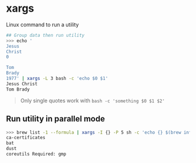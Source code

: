 # xargs
Linux command to run a utility
```bash
## Group data then run utility
>>> echo '
Jesus
Christ
0

Tom
Brady
1977' | xargs -L 3 bash -c 'echo $0 $1'
Jesus Christ
Tom Brady
```
> Only single quotes work with `bash -c 'something $0 $1 $2'`

## Run utility in parallel mode
```bash
>>> brew list -1 --formula | xargs -I {} -P 5 sh -c 'echo {} $(brew info {} | grep Required)'
ca-certificates
bat
dust
coreutils Required: gmp
```
